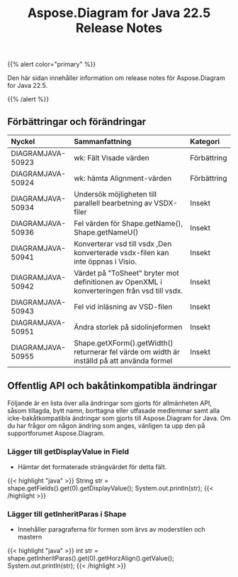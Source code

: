 ﻿---
title: Aspose.Diagram for Java 22.5 Release Notes
type: docs
weight: 23
url: /sv/java/aspose-diagram-for-java-22-5-release-notes/
---
{{% alert color="primary" %}}

Den här sidan innehåller information om release notes för Aspose.Diagram for Java 22.5.

{{% /alert %}}
## **Förbättringar och förändringar**  ##

|**Nyckel**|**Sammanfattning**|**Kategori**|
|:- |:- |:- |
|DIAGRAMJAVA-50923|wk: Fält Visade värden|Förbättring|
|DIAGRAMJAVA-50924|wk: hämta Alignment-värden|Förbättring|
|DIAGRAMJAVA-50934|Undersök möjligheten till parallell bearbetning av VSDX-filer|Insekt|
|DIAGRAMJAVA-50936|Fel värden för Shape.getName(), Shape.getNameU()|Insekt|
|DIAGRAMJAVA-50941|Konverterar vsd till vsdx ,Den konverterade vsdx-filen kan inte öppnas i Visio.|Insekt|
|DIAGRAMJAVA-50942|Värdet på "ToSheet" bryter mot definitionen av OpenXML i konverteringen från vsd till vsdx.|Insekt|
|DIAGRAMJAVA-50943|Fel vid inläsning av VSD-filen|Insekt|
|DIAGRAMJAVA-50951|Ändra storlek på sidolinjeformen|Insekt|
|DIAGRAMJAVA-50955|Shape.getXForm().getWidth() returnerar fel värde om width är inställd på att använda formel|Insekt|

## **Offentlig API och bakåtinkompatibla ändringar**
Följande är en lista över alla ändringar som gjorts för allmänheten API, såsom tillagda, bytt namn, borttagna eller utfasade medlemmar samt alla icke-bakåtkompatibla ändringar som gjorts till Aspose.Diagram for Java. Om du har frågor om någon ändring som anges, vänligen ta upp den på supportforumet Aspose.Diagram.

### **Lägger till getDisplayValue in Field**
- Hämtar det formaterade strängvärdet för detta fält.

{{< highlight "java" >}}
String str = shape.getFields().get(0).getDisplayValue();
System.out.println(str);
{{< /highlight >}}

### **Lägger till getInheritParas i Shape**
- Innehåller paragraferna för formen som ärvs av moderstilen och mastern

{{< highlight "java" >}}
int str = shape.getInheritParas().get(0).getHorzAlign().getValue();
System.out.println(str);
{{< /highlight >}}